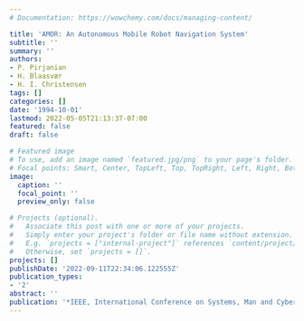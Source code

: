 ```yaml
---
# Documentation: https://wowchemy.com/docs/managing-content/

title: 'AMOR: An Autonomous Mobile Robot Navigation System'
subtitle: ''
summary: ''
authors:
- P. Pirjanian
- H. Blaasvær
- H. I. Christensen
tags: []
categories: []
date: '1994-10-01'
lastmod: 2022-05-05T21:13:37-07:00
featured: false
draft: false

# Featured image
# To use, add an image named `featured.jpg/png` to your page's folder.
# Focal points: Smart, Center, TopLeft, Top, TopRight, Left, Right, BottomLeft, Bottom, BottomRight.
image:
  caption: ''
  focal_point: ''
  preview_only: false

# Projects (optional).
#   Associate this post with one or more of your projects.
#   Simply enter your project's folder or file name without extension.
#   E.g. `projects = ["internal-project"]` references `content/project/deep-learning/index.md`.
#   Otherwise, set `projects = []`.
projects: []
publishDate: '2022-09-11T22:34:06.122555Z'
publication_types:
- '2'
abstract: ''
publication: '*IEEE, International Conference on Systems, Man and Cybernetics*'
---
```

